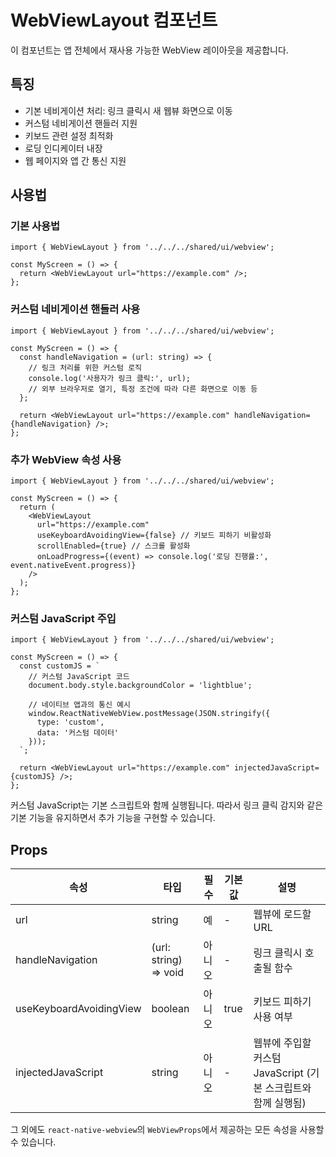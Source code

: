 # WebViewLayout 컴포넌트

이 컴포넌트는 앱 전체에서 재사용 가능한 WebView 레이아웃을 제공합니다.

## 특징

- 기본 네비게이션 처리: 링크 클릭시 새 웹뷰 화면으로 이동
- 커스텀 네비게이션 핸들러 지원
- 키보드 관련 설정 최적화
- 로딩 인디케이터 내장
- 웹 페이지와 앱 간 통신 지원

## 사용법

### 기본 사용법

```tsx
import { WebViewLayout } from '../../../shared/ui/webview';

const MyScreen = () => {
  return <WebViewLayout url="https://example.com" />;
};
```

### 커스텀 네비게이션 핸들러 사용

```tsx
import { WebViewLayout } from '../../../shared/ui/webview';

const MyScreen = () => {
  const handleNavigation = (url: string) => {
    // 링크 처리를 위한 커스텀 로직
    console.log('사용자가 링크 클릭:', url);
    // 외부 브라우저로 열기, 특정 조건에 따라 다른 화면으로 이동 등
  };

  return <WebViewLayout url="https://example.com" handleNavigation={handleNavigation} />;
};
```

### 추가 WebView 속성 사용

```tsx
import { WebViewLayout } from '../../../shared/ui/webview';

const MyScreen = () => {
  return (
    <WebViewLayout
      url="https://example.com"
      useKeyboardAvoidingView={false} // 키보드 피하기 비활성화
      scrollEnabled={true} // 스크롤 활성화
      onLoadProgress={(event) => console.log('로딩 진행률:', event.nativeEvent.progress)}
    />
  );
};
```

### 커스텀 JavaScript 주입

```tsx
import { WebViewLayout } from '../../../shared/ui/webview';

const MyScreen = () => {
  const customJS = `
    // 커스텀 JavaScript 코드
    document.body.style.backgroundColor = 'lightblue';
    
    // 네이티브 앱과의 통신 예시
    window.ReactNativeWebView.postMessage(JSON.stringify({
      type: 'custom',
      data: '커스텀 데이터'
    }));
  `;

  return <WebViewLayout url="https://example.com" injectedJavaScript={customJS} />;
};
```

커스텀 JavaScript는 기본 스크립트와 함께 실행됩니다. 따라서 링크 클릭 감지와 같은 기본 기능을 유지하면서 추가 기능을 구현할 수 있습니다.

## Props

| 속성                    | 타입                  | 필수   | 기본값 | 설명                                                          |
| ----------------------- | --------------------- | ------ | ------ | ------------------------------------------------------------- |
| url                     | string                | 예     | -      | 웹뷰에 로드할 URL                                             |
| handleNavigation        | (url: string) => void | 아니오 | -      | 링크 클릭시 호출될 함수                                       |
| useKeyboardAvoidingView | boolean               | 아니오 | true   | 키보드 피하기 사용 여부                                       |
| injectedJavaScript      | string                | 아니오 | -      | 웹뷰에 주입할 커스텀 JavaScript (기본 스크립트와 함께 실행됨) |

그 외에도 `react-native-webview`의 `WebViewProps`에서 제공하는 모든 속성을 사용할 수 있습니다.
